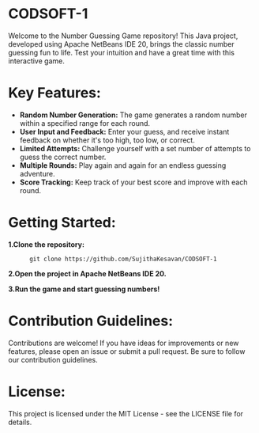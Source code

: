# CODSOFT-1
  Welcome to the Number Guessing Game repository! This Java project, developed using Apache NetBeans IDE 20, brings the classic number guessing fun to life. Test your intuition and have a great time with this interactive game.

# Key Features:

   * **Random Number Generation:** The game generates a random number within a specified range for each round.
   * **User Input and Feedback:** Enter your guess, and receive instant feedback on whether it's too high, too low, or correct.
   * **Limited Attempts:** Challenge yourself with a set number of attempts to guess the correct number.
   * **Multiple Rounds:** Play again and again for an endless guessing adventure.
   * **Score Tracking:** Keep track of your best score and improve with each round.

# Getting Started:

  **1.Clone the repository:**

          git clone https://github.com/SujithaKesavan/CODSOFT-1
           
  **2.Open the project in Apache NetBeans IDE 20.**

  **3.Run the game and start guessing numbers!**

# Contribution Guidelines:
  Contributions are welcome! If you have ideas for improvements or new features, please open an issue or submit a pull request. Be sure to follow our contribution guidelines.

# License:
  This project is licensed under the MIT License - see the LICENSE file for details.
